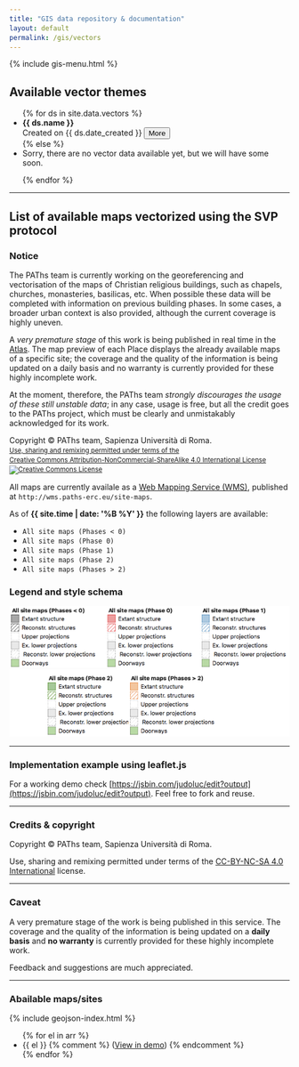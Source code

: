 ```yaml
---
title: "GIS data repository & documentation"
layout: default
permalink: /gis/vectors
---
```


{% include gis-menu.html %}
## Available vector themes

<ul class="list-group">
{% for ds in site.data.vectors %}

  <li class="list-group-item" id="{{ ds.name | downcase | replace: " ", "-"}}">
    <strong>{{ ds.name }}</strong>
    <br>Created on {{ ds.date_created }}
    <button class="btn btn-outline-info btn-sm toggle" data-toggletarget="more{{ forloop.index }}">
      More <i class="fas fa-chevron-down"></i>
    </button>
    <div id="more{{ forloop.index }}" style="display:none;" class="bg-light p-2">
      <strong>Description</strong>: {{ ds.description }}
      <br><strong>Language</strong>: {{ ds.lang }}
      {% if ds.epsg %}
      <strong><br>EPSG</strong>: <a href="http://epsg.io/{{ ds.epsg }}">{{ ds.epsg }}</a>{% endif %}
      <br><strong>Credits</strong>
      <ul>
        {% for a in ds.authors %}
        <li>
        {{ a.role }}: {{ a.name }}
        {% if a.email %}
          <a href="mailto:{{ a.email }}">{{ a.email }}</a>>
        {% endif %}
        {% if a.web %}
          <br><a href="{{ a.web }}">{{ a.web }}</a>
        {% endif %}
        </li>
        {% endfor %}
      </ul>
      <strong>License</strong>: {{ ds.license }}
      <br><strong>Copyright</strong>: {{ ds.copyright }}
      <br><strong>Availability</strong>:
      <ul>
        {% for f in ds.availability %}
        <li>
          <a href="{{ f[1] }}">{{ f[0] }}</a>
        </li>
        {% endfor %}
      </ul>
    </div>

  </li>
{% else %}

<li>Sorry, there are no vector data available yet, but we will have some soon.</li>

{% endfor %}
</ul>

---

## List of available maps vectorized using the SVP protocol

<div class="m-3 border p-3 bg-danger text-white">
  
  <h3>Notice</h3>

  <p>The PAThs team is currently working on the georeferencing and vectorisation of the maps of Christian religious buildings, such as chapels, churches, monasteries, basilicas, etc. When possible these data will be completed with information on previous building phases. In some cases, a broader urban context is also provided, although the current coverage is highly uneven.</p>

  <p>A <em>very premature stage</em> of this work is being published in real time in the 
  <a href="http://atlas.paths-erc.eu/" target="_blank" rel="noopener nofollow" class="text-white">Atlas</a>. The map preview of each Place displays the already available maps of a specific site; the coverage and the quality of the information is being updated on a daily basis and no warranty is currently provided for these highly incomplete work.</p>

  <p>At the moment, therefore, the PAThs team <em>strongly discourages the usage of these still unstable data</em>; in any case, usage is free, but all the credit goes to the PAThs project, which must be clearly and unmistakably acknowledged for its work.</p>
  
  <p class="border-top text-center">Copyright © PAThs team, Sapienza Università di Roma.<br><small><a rel="license" href="http://creativecommons.org/licenses/by-nc-sa/4.0/" class="text-white">Use, sharing and remixing permitted under terms of the<br>Creative Commons Attribution-NonCommercial-ShareAlike 4.0 International License<br><img alt="Creative Commons License" src="https://i.creativecommons.org/l/by-nc-sa/4.0/88x31.png" style="border-width: 0px;"></a></small></p>
  
</div>

All maps are currently availale as a 
[Web Mapping Service (WMS)](https://en.wikipedia.org/wiki/Web_Map_Service), 
published at `http://wms.paths-erc.eu/site-maps`.

As of **{{ site.time | date: '%B %Y' }}** the following layers are available:
- `All site maps (Phases < 0)`
- `All site maps (Phase 0)`
- `All site maps (Phase 1)`
- `All site maps (Phase 2)`
- `All site maps (Phases > 2)`

### Legend and style schema
![WMS legend](/images/wms-legend.png "WMS legend")

---

### Implementation example using leaflet.js

For a working demo check [https://jsbin.com/judoluc/edit?output](https://jsbin.com/judoluc/edit?output).
Feel free to fork and reuse.


---

### Credits & copyright

Copyright © PAThs team, Sapienza Università di Roma.

Use, sharing and remixing permitted under terms of the
[CC-BY-NC-SA 4.0 International](http://creativecommons.org/licenses/by-nc-sa/4.0/) license.

---

### Caveat
A very premature stage of the work is being published in this service. 
The coverage and the quality of the information is being updated on a **daily basis** and 
**no warranty** is currently provided for these highly incomplete work.

Feedback and suggestions are much appreciated.



---

### Abailable maps/sites

{% include geojson-index.html %}
<ul>
{% for el in arr %}
  <li>{{ el }} {% comment %} (<a href="/gis/demo/#{{ el }}" target="_blank">View in demo</a>) {% endcomment %}</li>
{% endfor %}
</ul>

